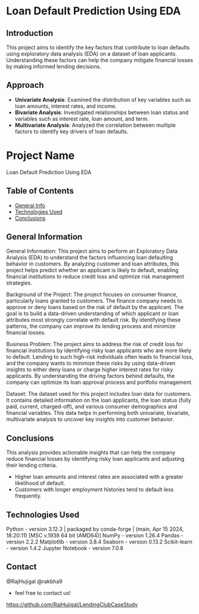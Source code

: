 # Loan Default Prediction Using EDA

## Introduction
This project aims to identify the key factors that contribute to loan defaults using exploratory data analysis (EDA) on a dataset of loan applicants. Understanding these factors can help the company mitigate financial losses by making informed lending decisions.

## Approach
- **Univariate Analysis**: Examined the distribution of key variables such as loan amounts, interest rates, and income.
- **Bivariate Analysis**: Investigated relationships between loan status and variables such as interest rate, loan amount, and term.
- **Multivariate Analysis**: Analyzed the correlation between multiple factors to identify key drivers of loan defaults.

# Project Name
Loan Default Prediction Using EDA

## Table of Contents
* [General Info](#general-information)
* [Technologies Used](#technologies-used)
* [Conclusions](#conclusions)

## General Information

General Information: This project aims to perform an Exploratory Data Analysis (EDA) to understand the factors influencing loan defaulting behavior in customers. By analyzing customer and loan attributes, this project helps predict whether an applicant is likely to default, enabling financial institutions to reduce credit loss and optimize risk management strategies.

Background of the Project: The project focuses on consumer finance, particularly loans granted to  customers. The finance company needs to approve or deny loans based on the risk of default by the applicant. The goal is to build a data-driven understanding of which applicant or loan attributes most strongly correlate with default risk. By identifying these patterns, the company can improve its lending process and minimize financial losses.

Business Problem: The project aims to address the risk of credit loss for financial institutions by identifying risky loan applicants who are more likely to default. Lending to such high-risk individuals often leads to financial loss, and the company wants to minimize these risks by using data-driven insights to either deny loans or charge higher interest rates for risky applicants. By understanding the driving factors behind defaults, the company can optimize its loan approval process and portfolio management.

Dataset: The dataset used for this project includes loan data for customers. It contains detailed information on the loan applicants, the loan status (fully paid, current, charged-off), and various consumer demographics and financial variables. This data helps in performing both univariate, bivariate, multivariate analysis to uncover key insights into customer behavior.



## Conclusions

This analysis provides actionable insights that can help the company reduce financial losses by identifying risky loan applicants and adjusting their lending criteria.
- Higher loan amounts and interest rates are associated with a greater likelihood of default.
- Customers with longer employment histories tend to default less frequently.

## Technologies Used

Python - version 3.12.3 | packaged by conda-forge | (main, Apr 15 2024, 18:20:11) [MSC v.1938 64 bit (AMD64)]
NumPy - version 1.26.4
Pandas - version 2.2.2
Matplotlib - version 3.8.4
Seaborn - version 0.13.2
Scikit-learn - version 1.4.2
Jupyter Notebook - version 7.0.8

## Contact
@RajHujigal
@rakbha9
- feel free to contact us!


https://github.com/RajHujigal/LendingClubCaseStudy
